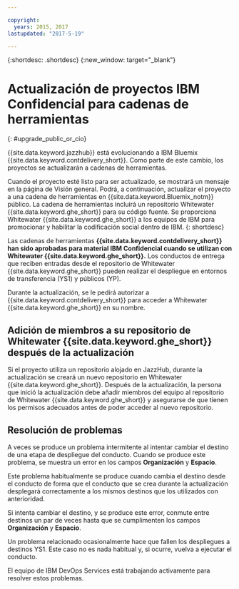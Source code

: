 ```yaml
---

copyright:
  years: 2015, 2017
lastupdated: "2017-5-19"

---
```


{:shortdesc: .shortdesc}
{:new_window: target="_blank"}

# Actualización de proyectos IBM Confidencial para cadenas de herramientas 
{: #upgrade_public_or_cio}

{{site.data.keyword.jazzhub}} está evolucionando a IBM Bluemix {{site.data.keyword.contdelivery_short}}. Como parte de este cambio, los proyectos se actualizarán a cadenas de herramientas.

Cuando el proyecto esté listo para ser actualizado, se mostrará un mensaje en la página de Visión general. Podrá, a continuación, actualizar el proyecto a una cadena de herramientas en {{site.data.keyword.Bluemix_notm}} público. La cadena de herramientas incluirá un repositorio Whitewater {{site.data.keyword.ghe_short}} para su código fuente. Se proporciona Whitewater {{site.data.keyword.ghe_short}} a los equipos de IBM para promocionar y habilitar la codificación social dentro de IBM.
{: shortdesc}

Las cadenas de herramientas **{{site.data.keyword.contdelivery_short}} han sido aprobadas para material IBM Confidencial cuando se utilizan con Whitewater {{site.data.keyword.ghe_short}}.**  Los conductos de entrega que reciben entradas desde el repositorio de Whitewater {{site.data.keyword.ghe_short}} pueden realizar el despliegue en entornos de transferencia (YS1) y públicos (YP). 

Durante la actualización, se le pedirá autorizar a {{site.data.keyword.contdelivery_short}} para acceder a Whitewater {{site.data.keyword.ghe_short}} en su nombre. 

## Adición de miembros a su repositorio de Whitewater {{site.data.keyword.ghe_short}} después de la actualización

Si el proyecto utiliza un repositorio alojado en JazzHub, durante la actualización se creará un nuevo repositorio en Whitewater {{site.data.keyword.ghe_short}}. Después de la actualización, la persona que inició la actualización debe añadir miembros del equipo al repositorio de Whitewater {{site.data.keyword.ghe_short}} y asegurarse de que tienen los permisos adecuados antes de poder acceder al nuevo repositorio. 

## Resolución de problemas

A veces se produce un problema intermitente al intentar cambiar el destino de una etapa de despliegue del conducto. Cuando se produce este problema, se muestra un error en los campos **Organización** y **Espacio**. 

Este problema habitualmente se produce cuando cambia el destino desde el conducto de forma que el conducto que se crea durante la actualización desplegará correctamente a los mismos destinos que los utilizados con anterioridad. 

Si intenta cambiar el destino, y se produce este error, conmute entre destinos un par de veces hasta que se cumplimenten los campos **Organización** y **Espacio**. 

Un problema relacionado ocasionalmente hace que fallen los despliegues a destinos YS1. Este caso no es nada habitual y, si ocurre, vuelva a ejecutar el conducto. 

El equipo de IBM DevOps Services está trabajando activamente para resolver estos problemas. 
